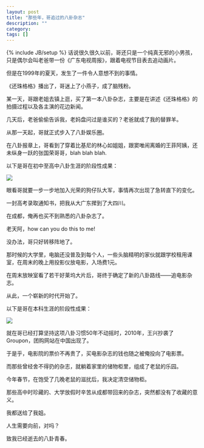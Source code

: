 ```yaml
---
layout: post
title: "那些年，哥追过的八卦杂志"
description: ""
category: 
tags: []
---
```

{% include JB/setup %}
话说很久很久以前，哥还只是一个纯真无邪的小男孩，只是偶尔会叫老爸带一份《广东电视周报》，跟着电视节目表去追动画片。

但是在1999年的夏天，发生了一件令人意想不到的事情。

《还珠格格》播出了，哥迷上了小燕子，成了脑残粉。

<!--more-->

某一天，哥跟老姐去镇上逛，买了第一本八卦杂志，主要是在讲述《还珠格格》的拍摄过程以及各主演的花边新闻。

几天后，老爸偷偷告诉我，老妈盘问过是谁买的？老爸就成了我的替罪羊。


从那一天起，哥就正式步入了八卦娱乐圈。

在八卦报章上，哥看到了穿着比基尼的林心如姐姐，跟窦唯闹离婚的王菲阿姨，还未纵身一跃的张国荣哥哥，blah blah blah.

以下是哥在初中至高中八卦生涯的阶段性成果：

![](https://raw.github.com/TTgogogo/ttgogogo.github.com/master/images/magazine1.jpg)


眼看哥就要一步一步地加入光荣的狗仔队大军，事情再次出现了急转直下的变化。

一封高考录取通知书，把我从大广东撵到了大四川。

在成都，俺再也买不到熟悉的八卦杂志了。

老天阿，how can you do this to me!

没办法，哥只好转移阵地了。


那时候的大学里，电脑还没普及到每个人，一些头脑精明的家伙就跟学校租用课室，在周末的晚上用投影仪放电影，入场费1元。

在周末放映室看了若干好莱坞大片后，哥终于确定了新的八卦路线——追电影杂志。

从此，一个崭新的时代开始了。

以下是哥在本科生涯的阶段性成果：

![](https://raw.github.com/TTgogogo/ttgogogo.github.com/master/images/magazine2.jpg)

就在哥已经打算坚持这项八卦习惯50年不动摇时，2010年，王兴抄袭了Groupon，团购网站在中国出现了。

于是乎，电影院的票价不再贵了，买电影杂志的钱也随之被俺投向了电影票。
      
而那些曾经舍不得扔的杂志，就躺着家里的储物柜里，组成了老鼠的乐园。

今年春节，在饱受了几晚老鼠的滋扰后，我决定清空储物柜。

那些高中时珍藏的、大学放假时辛苦从成都带回来的杂志，突然都没有了收藏的意义。

我都送给了我姐。

人生需要向前，对吗？

致我已经逝去的八卦青春。
